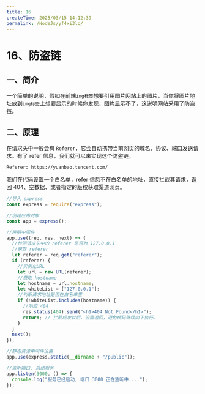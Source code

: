 ```yaml
---
title: 16
createTime: 2025/03/15 14:12:39
permalink: /NodeJs/yf4xi3lo/
---
```

# 16、防盗链

## 一、简介

一个简单的说明，假如在前端`img标签`想要引用图片网站上的图片，当你将图片地址放到`img标签`上想要显示的时候你发现，图片显示不了，这说明网站采用了防盗链。

## 二、原理

在请求头中一般会有 `Referer`，它会自动携带当前网页的域名、协议、端口发送请求。有了 refer 信息，我们就可以来实现这个防盗链。

```http
Referer: https://yuanbao.tencent.com/
```

我们在代码设置一个白名单，refer 信息不在白名单的地址，直接拦截其请求，返回 404、空数据、或者指定的版权获取渠道网页。

```js
//导入 express
const express = require("express");

//创建应用对象
const app = express();

//声明中间件
app.use((req, res, next) => {
  //检测请求头中的 referer 是否为 127.0.0.1
  //获取 referer
  let referer = req.get("referer");
  if (referer) {
    //实例化URL
    let url = new URL(referer);
    //获取 hostname
    let hostname = url.hostname;
    let whiteList = ["127.0.0.1"];
    //判断请求地址是否在白名单里
    if (!whiteList.includes(hostname)) {
      //响应 404
      res.status(404).send("<h1>404 Not Found</h1>");
      return; // 拦截成攻以后，设置返回，避免代码继续向下执行。
    }
  }
  next();
});

//静态资源中间件设置
app.use(express.static(__dirname + "/public"));

//监听端口, 启动服务
app.listen(3000, () => {
  console.log("服务已经启动, 端口 3000 正在监听中....");
});
```
